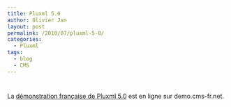 ```yaml
---
title: Pluxml 5.0
author: Olivier Jan
layout: post
permalink: /2010/07/pluxml-5-0/
categories:
  - Pluxml
tags:
  - blog
  - CMS
---
```

# 

La [démonstration française de Pluxml 5.0][1] est en ligne sur demo.cms-fr.net.

 [1]: /demo/pluxml/